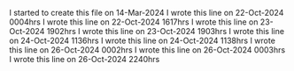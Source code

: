 I started to create this file on 14-Mar-2024
I wrote this line on 22-Oct-2024 0004hrs
I wrote this line on 22-Oct-2024 1617hrs
I wrote this line on 23-Oct-2024 1902hrs
I wrote this line on 23-Oct-2024 1903hrs
I wrote this line on 24-Oct-2024 1136hrs
I wrote this line on 24-Oct-2024 1138hrs
I wrote this line on 26-Oct-2024 0002hrs
I wrote this line on 26-Oct-2024 0003hrs
I wrote this line on 26-Oct-2024 2240hrs
